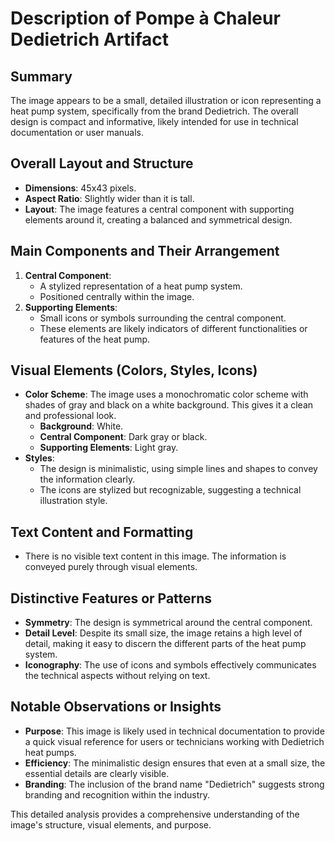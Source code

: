 # Description of Pompe à Chaleur Dedietrich Artifact

## Summary
The image appears to be a small, detailed illustration or icon representing a heat pump system, specifically from the brand Dedietrich. The overall design is compact and informative, likely intended for use in technical documentation or user manuals.

## Overall Layout and Structure
- **Dimensions**: 45x43 pixels.
- **Aspect Ratio**: Slightly wider than it is tall.
- **Layout**: The image features a central component with supporting elements around it, creating a balanced and symmetrical design.

## Main Components and Their Arrangement
1. **Central Component**:
   - A stylized representation of a heat pump system.
   - Positioned centrally within the image.
2. **Supporting Elements**:
   - Small icons or symbols surrounding the central component.
   - These elements are likely indicators of different functionalities or features of the heat pump.

## Visual Elements (Colors, Styles, Icons)
- **Color Scheme**: The image uses a monochromatic color scheme with shades of gray and black on a white background. This gives it a clean and professional look.
  - **Background**: White.
  - **Central Component**: Dark gray or black.
  - **Supporting Elements**: Light gray.
- **Styles**:
  - The design is minimalistic, using simple lines and shapes to convey the information clearly.
  - The icons are stylized but recognizable, suggesting a technical illustration style.

## Text Content and Formatting
- There is no visible text content in this image. The information is conveyed purely through visual elements.

## Distinctive Features or Patterns
- **Symmetry**: The design is symmetrical around the central component.
- **Detail Level**: Despite its small size, the image retains a high level of detail, making it easy to discern the different parts of the heat pump system.
- **Iconography**: The use of icons and symbols effectively communicates the technical aspects without relying on text.

## Notable Observations or Insights
- **Purpose**: This image is likely used in technical documentation to provide a quick visual reference for users or technicians working with Dedietrich heat pumps.
- **Efficiency**: The minimalistic design ensures that even at a small size, the essential details are clearly visible.
- **Branding**: The inclusion of the brand name "Dedietrich" suggests strong branding and recognition within the industry.

This detailed analysis provides a comprehensive understanding of the image's structure, visual elements, and purpose.